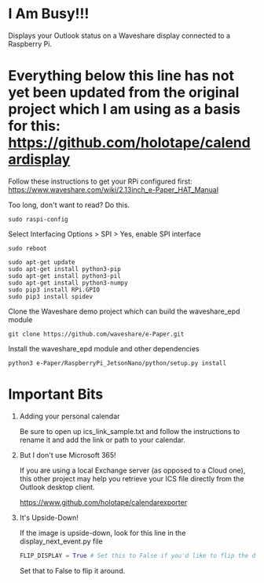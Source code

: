 # I Am Busy!!!
Displays your Outlook status on a Waveshare display connected to a Raspberry Pi.

# Everything below this line has not yet been updated from the original project which I am using as a basis for this: https://github.com/holotape/calendardisplay



Follow these instructions to get your RPi configured first:
https://www.waveshare.com/wiki/2.13inch_e-Paper_HAT_Manual

Too long, don't want to read?
Do this.

```
sudo raspi-config
```

Select Interfacing Options > SPI > Yes, enable SPI interface

```
sudo reboot
```

```
sudo apt-get update
sudo apt-get install python3-pip
sudo apt-get install python3-pil
sudo apt-get install python3-numpy
sudo pip3 install RPi.GPIO
sudo pip3 install spidev
```

Clone the Waveshare demo project which can build the waveshare_epd module

```
git clone https://github.com/waveshare/e-Paper.git
```

Install the waveshare_epd module and other dependencies

```
python3 e-Paper/RaspberryPi_JetsonNano/python/setup.py install
```

# Important Bits

1. Adding your personal calendar

    Be sure to open up ics_link_sample.txt and follow the instructions to rename it and add the link or path to your calendar.

2. But I don't use Microsoft 365!

    If you are using a local Exchange server (as opposed to a Cloud one), this other project may help you retrieve your ICS file directly from the Outlook desktop client.

    https://www.github.com/holotape/calendarexporter

3. It's Upside-Down!

    If the image is upside-down, look for this line in the display_next_event.py file

    ```python
    FLIP_DISPLAY = True # Set this to False if you'd like to flip the display rightside-up
    ```
    Set that to False to flip it around.
